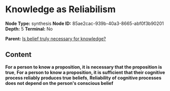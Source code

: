# Knowledge as Reliabilism

**Node Type:** synthesis
**Node ID:** 85ae2cac-939b-40a3-8665-abf0f3b90201
**Depth:** 5
**Terminal:** No

**Parent:** [Is belief truly necessary for knowledge?](is-belief-truly-necessary-for-knowledge-antithesis-9332357d-9d0e-42a0-87c0-7e41436b0c9f.md)

## Content

**For a person to know a proposition, it is necessary that the proposition is true**, **For a person to know a proposition, it is sufficient that their cognitive process reliably produces true beliefs**, **Reliability of cognitive processes does not depend on the person's conscious belief**
